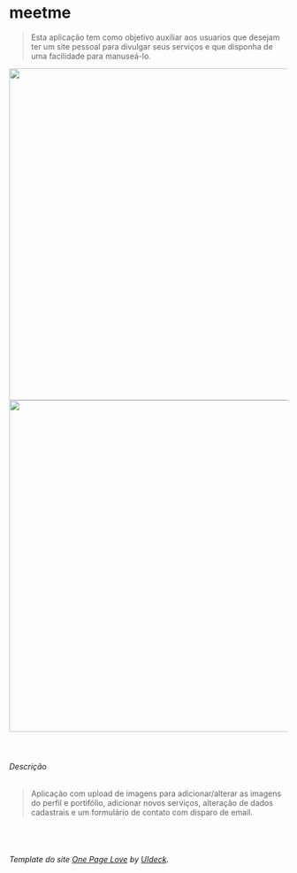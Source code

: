 
# meetme

>Esta aplicação tem como objetivo auxiliar aos usuarios que desejam ter um site pessoal para divulgar seus serviços e que disponha de uma facilidade para manuseá-lo.

<img src="https://user-images.githubusercontent.com/99812176/160173688-4d55a63b-9bc5-4b37-8a60-ab7be3d248d8.png" width="600" heigth="150"> 
<img src="https://user-images.githubusercontent.com/99812176/160173720-3346c6c6-d845-438f-86a9-d050b1d0748c.png" width="600" heigth="150"> 



<br>
<br>
<br>


###### Descrição

>Aplicação com upload de imagens para adicionar/alterar as imagens do perfil e portifólio, adicionar novos serviços, alteração de dados cadastrais e um formulário de contato com disparo de email.

<br>
<br>


###### Template do site <a href="https://onepagelove.com/">One Page Love</a> by <a href="https://uideck.com/">UIdeck</a>.

